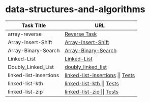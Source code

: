 # data-structures-and-algorithms



| Task Title          | URL                                                                                                                                                     |
|---------------------|---------------------------------------------------------------------------------------------------------------------------------------------------------|
| array-reverse       | [Reverse Task](https://github.com/Mohammad99Azim/data-structures-and-algorithms/blob/main/array-reverse/README.md)                                      |
| Array-Insert-Shift  | [Array-Insert-Shift](https://github.com/Mohammad99Azim/data-structures-and-algorithms/blob/main/array-insert-shift/README.md)                           |
| Array-Binary-Search | [Array-Binary-Search](https://github.com/Mohammad99Azim/data-structures-and-algorithms/blob/main/array-binary-search/README.md)                         |
| Linked-List         | [Linked-List](https://github.com/Mohammad99Azim/data-structures-and-algorithms/blob/main/linked_list_project/README.md)                                 |
| Doubly_Linked_List  | [doubly_linked_list](https://github.com/Mohammad99Azim/data-structures-and-algorithms/blob/main/doubly_linked_list/doubly_linked_list.py)               |
| linked-list-insertions  | [linked-list-insertions](https://github.com/Mohammad99Azim/data-structures-and-algorithms/blob/main/linked_list_insertions/README.md) \|\| [Tests](https://github.com/Mohammad99Azim/data-structures-and-algorithms/blob/main/tests/test_linked_list_insertions.py)   |
| linked-list-kth        | [linked-list-kth ](https://github.com/Mohammad99Azim/data-structures-and-algorithms/blob/main/linked_list_kth/README.md) \|\| [Tests](https://github.com/Mohammad99Azim/data-structures-and-algorithms/blob/main/tests/test_kth_from_end.py)   |
| linked-list-zip        | [linked-list-zip ](https://github.com/Mohammad99Azim/data-structures-and-algorithms/blob/main/linked_list_zip/README.md) \|\| [Tests](https://github.com/Mohammad99Azim/data-structures-and-algorithms/blob/main/tests/test_linked_list_zip.py)   |


